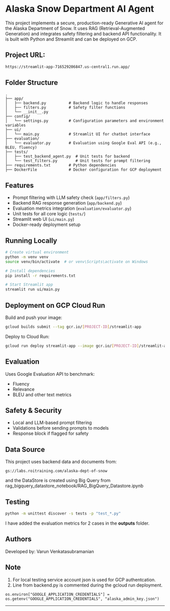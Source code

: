 
# Alaska Snow Department AI Agent

This project implements a secure, production-ready Generative AI agent for the Alaska Department of Snow. It uses RAG (Retrieval-Augmented Generation) and integrates safety filtering and backend API functionality. It is built with Python and Streamlit and can be deployed on GCP.

## Project URL:
```bash
https://streamlit-app-716529206847.us-central1.run.app/
```

## Folder Structure

```
.
├── app/
│   ├── backend.py          # Backend logic to handle responses
│   ├── filters.py          # Safety filter functions
│   └── __init__.py
├── config/
│   └── settings.py         # Configuration parameters and environment variables
├── ui/
│   └── main.py             # Streamlit UI for chatbot interface
├── evaluation/
│   └── evaluator.py        # Evaluation using Google Eval API (e.g., BLEU, fluency)
├── tests/
│   ├── test_backend_agent.py  # Unit tests for backend
│   └── test_filters.py        # Unit tests for prompt filtering
├── requirements.txt        # Python dependencies
├── DockerFile              # Docker configuration for GCP deployment
```

## Features

- Prompt filtering with LLM safety check (`app/filters.py`)
- Backend RAG response generation (`app/backend.py`)
- Evaluation metrics integration (`evaluation/evaluator.py`)
- Unit tests for all core logic (`tests/`)
- Streamlit web UI (`ui/main.py`)
- Docker-ready deployment setup

## Running Locally

```bash
# Create virtual environment
python -m venv venv
source venv/bin/activate  # or venv\Scripts\activate on Windows

# Install dependencies
pip install -r requirements.txt

# Start Streamlit app
streamlit run ui/main.py
```

## Deployment on GCP Cloud Run

Build and push your image:
```bash
gcloud builds submit --tag gcr.io/[PROJECT-ID]/streamlit-app
```

Deploy to Cloud Run:
```bash
gcloud run deploy streamlit-app --image gcr.io/[PROJECT-ID]/streamlit-app --platform managed
```

## Evaluation

Uses Google Evaluation API to benchmark:
- Fluency
- Relevance
- BLEU and other text metrics

## Safety & Security

- Local and LLM-based prompt filtering
- Validations before sending prompts to models
- Response block if flagged for safety

## Data Source

This project uses backend data and documents from:
```
gs://labs.roitraining.com/alaska-dept-of-snow
```
and the DataStore is created using Big Query from rag_bigquery_datastore_notebook/RAG_BigQuery_Datastore.ipynb

## Testing

```bash
python -m unittest discover -s tests -p "test_*.py"
```

I have added the evaluation metrics for 2 cases in the **outputs** folder.

## Authors

Developed by: Varun Venkatasubramanian

## Note

1. For local testing service account json is used for GCP authentcation.
2. Line from backend.py is commented during the gcloud run deployment.
```
os.environ["GOOGLE_APPLICATION_CREDENTIALS"] = os.getenv("GOOGLE_APPLICATION_CREDENTIALS", "alaska_admin_key.json")
```
---


